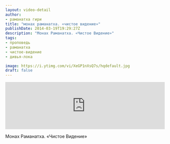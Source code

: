 ```yaml
---
layout: video-detail
author:
- раманатха гири
title: "монах раманатха. «чистое видение»"
publishDate: 2014-03-19T19:29:27Z
description: "Монах Раманатха. «Чистое Видение»"
tags: 
- проповедь
- раманатха
- чистое-видение
- дивья-лока

image: https://i.ytimg.com/vi/XeGP1nXsQ7s/hqdefault.jpg
draft: false
---
```


<iframe width="100%" src="https://www.youtube.com/embed/XeGP1nXsQ7s" frameborder="0" allowfullscreen=""></iframe> 

 Монах Раманатха. «Чистое Видение»

  

 